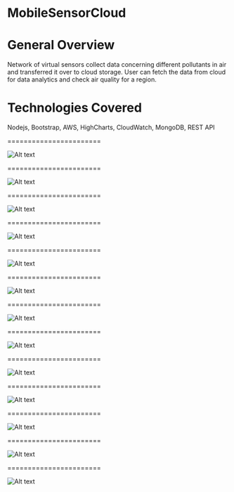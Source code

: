 # MobileSensorCloud

General Overview
=======================
Network of virtual sensors collect data concerning different pollutants in air and transferred it over to cloud storage. User can fetch the data from cloud for data analytics and check air quality for a region.

Technologies Covered
=======================
Nodejs, Bootstrap, AWS, HighCharts, CloudWatch, MongoDB, REST API

=======================

![Alt text](https://github.com/yasham1990/MobileSensorCloud/blob/master/screenshots/userapp.png "Sign Up Screen")

=======================

![Alt text](https://github.com/yasham1990/MobileSensorCloud/blob/master/screenshots/userapp2.png "Sign Up Screen")

=======================

![Alt text](https://github.com/yasham1990/MobileSensorCloud/blob/master/screenshots/userapp1.png "Sign Up Screen")

=======================

![Alt text](https://github.com/yasham1990/MobileSensorCloud/blob/master/screenshots/userapp3.png "Sign Up Screen")

=======================

![Alt text](https://github.com/yasham1990/MobileSensorCloud/blob/master/screenshots/userapp4.png "Sign Up Screen")

=======================

![Alt text](https://github.com/yasham1990/MobileSensorCloud/blob/master/screenshots/userapp5.png "Sign Up Screen")

=======================

![Alt text](https://github.com/yasham1990/MobileSensorCloud/blob/master/screenshots/userapp6.png "Sign Up Screen")

=======================

![Alt text](https://github.com/yasham1990/MobileSensorCloud/blob/master/screenshots/userapp7.png "Sign Up Screen")

=======================

![Alt text](https://github.com/yasham1990/MobileSensorCloud/blob/master/screenshots/userapp8.png "Sign Up Screen")

=======================

![Alt text](https://github.com/yasham1990/MobileSensorCloud/blob/master/screenshots/userapp9.png "Sign Up Screen")

=======================

![Alt text](https://github.com/yasham1990/MobileSensorCloud/blob/master/screenshots/userapp10.png "Sign Up Screen")

=======================

![Alt text](https://github.com/yasham1990/MobileSensorCloud/blob/master/screenshots/userapp11.png "Sign Up Screen")

=======================

![Alt text](https://github.com/yasham1990/MobileSensorCloud/blob/master/screenshots/userapp12.png "Sign Up Screen")
